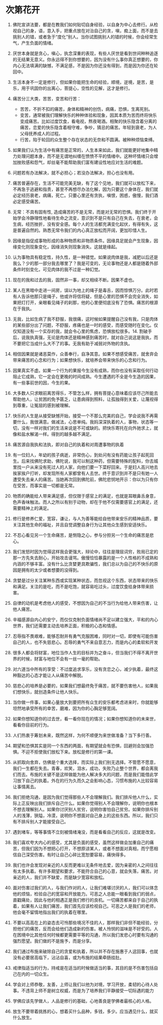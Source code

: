 # 次第花开

1. 佛陀宣讲法要，都是在教我们如何贴切自身经验，以自身为中心去修行。从检视自己的身，语，意入手，把重点放在对治自己的贪，嗔，痴上面，而不是去挑别人的错，或者急于“度化”别人。当你试图挑别人的错的时候，你会经常生气，产生负面的情绪。
2. 厌世本身就是贪心，嗔心，执念深重的表现，有些人厌世是看到世间种种追逐的无结果无意义。你永远得不到你想要的，因为没有什么事你真正想要的，你内心无法填满的缺憾，不满足感，不是因为你还没有得到，而是因为你还在轮回中。
3. 生活本身不一定是修行，但如果你能把生命的经验，顺境，逆境，是苦，是乐，用于巩固你的出离心，菩提心，空性的见解，这才是修行。
4. 痛苦分三大类，苦苦，变苦和行苦：
    - 苦苦，不折不扣的痛苦，身体和精神的创伤，病痛，恐惧，生离死别。
    - 变苦，通常被我们理解快乐的种种体验和现象，因其本质为苦而终将快乐变成痛苦。比如过度饮食，看电视，熬夜喝酒。相聚的快乐隐含着分离的痛苦，恋爱的快乐隐含着相守难，争吵，猜忌的痛苦。年轻到衰老，为人父母抚养成人的过程。
    - 行苦，陷于轮回的众生整个存在状态的无奈和不圆满。被种种烦恼束缚。

5. 如果我们认为生活中有痛苦是正常的，人生本来如此，我们就能更好地集中精力处理问题本身，而不是无谓地纠缠在愤愤不平的情绪中。这种坏情绪只会增加挫败感和怨气，却丝毫不能帮助我们富有建设性地应对生活的难题。
6. 问题若有办法解决，就不必担心；若没办法解决，担心也没有用。
7. 痛苦普遍存在，生活不可能完美无缺，有了这个见地，我们就可以放松下来，不再急于逃避和指责，甚至不再想尽办法化解，因为只要这个身体在，我们就必定经历衰老，病痛，死亡。只要心里还有贪执，嗔恨，困惑，傲慢，我们酒必定感受痛苦。
8. 无常：不具有固有性, 造成痛苦的不是无常，而是对无常的恐惧。我们终于开始学会冷静理性地看待生命之流变，意识到不是只有自己在失去，在衰老，会生病，经历挫折，没有安全感。每个人的生活都充满变化起伏，有得有失，这是普遍自然的。熟悉无常令我们的内心真正放松而开阔，更加珍惜人生。
9. 因缘是指促成事物形成的各种物质和非物质条件。因缘具足就会产生现象，因缘变化则现象变化，因缘消失则现象消失。这就是缘起。
10. 认为事物具有稳定性，持久性，是一种错觉。如果说肉体是我，减肥以后还是我么？少的那一部分我去哪里了？我是可变的，无论事物还是人都是随着外部条件时刻变化，可见肉体的我不过是一种幻觉。
11. 现在的我和过去的我，固然非一事，却又相续不断。因果不虚也。
12. 某人在黑暗中走进一间房，误以为地上的绳子是毒舌，因而惊惧万分。此时若有人告诉他那只是绳子，他或许将信将疑，但是心里的恐惧不会完全消失，如果把灯打开，亲眼看见绳子的刹那，他的心里便彻底没有了恐惧。痛苦的根源在于我执。
13. 无我，比如生病了我不舒服，我很痛，这时候如果提醒自己没有我，只是肉体的某些部分出了问题，不舒服，疼痛也是一时的感受，而感受随时在变化。仅仅知道没有一个实存的我，就会令心里的焦虑，恐惧放松很多。14. 割破手后，说我执真强，无论是肉体还是精神感到痛苦时，就对自己说这是我执，而不要把它当成什么大不了的事。无我有助于减弱对外物的贪执。 
14. 相信因果就是诸恶莫作，众善奉行，自净其意。如果不想感受痛苦，就舍弃会带来痛苦的心念和行为；如果想快乐，就培养会带来快乐的心念和行为。
15. 因果真实不虚。如果一个行为的果报今生没有成熟，而你也没有采取任何行动阻止它成熟，它一定会在更晚的时间成熟。今生遭遇的不全是今生造的因果，有一些事前世的因，今生的果。
16. 大多数人只求眼前离苦得乐，不管怎么样，拥有菩提心意味着应该尽己所能去帮助他人，让贫困的免予匮乏，让患病得到照料，让孤独得到关爱，让蔑视得到尊重，让冤屈的感到被理解。
17. 快乐的人生是从接受缺憾开始，接受一个不那么完美的自己，学会说我不再需要什么，我很满意。做减法，心思单纯。我妈深深执着的人，事物，状态等一切，没有一样对我们的生活来说是不可或缺的。把快乐寄托在向外驰求上，就像和盐水解渴一样。得到的越多越不满足。
18. 痛苦源自我执和法执，即对自己的执着和对周遭事物的执着
19. 有一位妇人，年幼的孩子病逝，非常伤心，到处问有没有药能让孩子起死回生。后来找佛陀求助，佛陀说，我可以制这种药，但需要特殊的配料，你去城里找一户从来没有死过人的人家，向他们要一下菜籽回来。于是妇人高兴地去挨家挨户打听，却发现所有人家都曾有人去世。终于意识到并不是只有她一人遭受失去亲人的痛苦。当她再次回到佛陀前，佛陀悲悯地开示：你以为只有你在受苦，而事实是一切都是无常。
20. 物质的确能给人带来满足感，但仅限于感官上的满足，也就是耳眼鼻舌身意，色声香味触法。而人之所以有别于动物，却在于他不仅需要感官上的满足，还需要精神上的满足。
21. 修行是修养仁爱，宽容，谦让，与人为善等能给自他带来安乐的精神品质，要关注其他生命的福祉，并且自觉调整自身行为让其他众生感到安适快乐。
22. 不忍心看见另一个生命痛苦，是恻隐之心，参与分担另一个生命的痛苦是悲心。
23. 我们发怒时因为觉得这样我会更强大，辩论中，往往是理屈词穷，败局已定的那一方先失去耐心，开始攻击谩骂。傲慢恰恰暴露的是一个人性格的不成熟和内涵的不够丰富。没有什么比贪婪更具欺骗性，我们总以为自己的不快乐的原因是拥有的太少或者想要的没得到。
24. 贪婪是过分关注某种东西或实现某种状态，而忽视这个东西，状态带来的快乐和满足。关注的是吃，而不是吃饱，就容易吃过头，过度饮食给身体带来损害。
25. 自律的动机是考虑他人的感受，不想因为自己的不当行为给他人带来伤害，让他人痛苦。
26. 辛福感源自内心的安宁，而仅仅克制负面情绪尚不足以建立强大，平和的内心世界，我们还需要主动去培养正面，积极的心态和情感。
27. 忍辱指不畏艰难，能够忍耐并有勇气克服困难，同时对一切，即使有可能伤害自己的人，也不失慈悲心。忍辱的勇气不来自意志力，而是内心的柔软和开发
28. 很多人都会将财富，地位当作人生的目标并为之奋斗，但当我们不得不离开世界的时候，财富与地位不会有一丝一毫的帮助。
29. 对六道当中所有的享受：不过度追求享乐，没有贪恋之心，减少执着，最终这种豁达的心态才能让人从痛苦中解脱。
30. 慈悲心的培养是必要的，如果我们想最终免于痛苦，就不要伤害他人，如果我们想快乐，就创造条件让他人快乐。
31. 当你做一件事，如果心量放大到要把所有众生的安乐都考虑进来时，你就能够坦然地承受所有的幸苦，磨难，因为你的心胸足够宽阔。
32. 如果你想知道你的过去世，看一看你现在的情况；如果你想知道你的未来世，看看你目前的行为。
33. 人们热衷于筹划未来，既然这样，为何不顺便为来世做准备？当下多行善。
34. 期望和恐惧其实是同一个东西的两面，有期望就会有恐惧，回避则会加强恐惧。不迎不拒使我们放松下来。放松是修行的第一课。
35. 从抓取向舍弃，仿佛是个重大选择，而实际上我们别无选择。不管愿不愿意，我们一生都在失去。青春，欢笑，泪水，成功，失败乃止整个世界，都会离我们而去。布施的关键不是这样做能为他人解决多大的问题，而是我们能借此学习放下自己的执着。外在的行为久而久之会影响心态，习惯布施的人比较容易让事情离去。
36. 我们拒绝沟通，是因为我们觉得那些人不会理解我们。我们排斥他人什么，实际上正反映出我们排斥自己什么。如果你觉得别人不会理解你，说明你也根本不想去理解别人。如果你讨厌别人贫穷，说明你害怕自己贫穷。如果你排斥别人的浅薄，狭隘，冷漠，说明你不想面对自己身上的这些东西。所以，我们只有不排斥别人才能接受自己。
37. 遇到堵车，等等事情不立刻被情绪淹没，而是看看自己的反应，这就是改变。
38. 我们喜欢夸大内心的感受，尤其是负面的感受，虽然这样做会加重自己的痛苦，但我们因为不想把心打开，不想原谅某人，或者不想面对真相，而宁愿相信自己深受伤害。有时让自己心碎比宽恕要容易，痛快得多。
39. 我们也许会发现对亲近的人反而更难以无条件地去爱，因为亲密的人之间往往有太多执着。有许多期望和要求，不能符合自己的心意，就会失落，痛苦。对亲近的人，我们并不缺爱，而是缺少宽容和放松。
40. 面对伤害过我们的人，与我们作对的人，让我们难堪讨厌的人，我们可以体念他的烦恼，检验自己的宽容和开放能力。可恶之人总能一眼看到我们的弱点，直戳痛处，因此与他的相遇正是我们修行的良机。一切痛苦都来自于自己的执着，如果有人让我们痛苦，我们首先应该检视自己。可恶之人是我们的老师，他会毫不留情地指出我们的执着在哪里。
41. 不要以高高在上的姿态去可怜那些境况不佳的人，那样我们非但不能经验，分担他们的痛苦，反而会给他们造成新的伤害。被人怜悯的滋味是不好受的。人在困境中比其他任何时候都更需要平等的沟通，所以我们发悲心时要有沟通的强烈愿望。我们做的不是施予，而是分享。
42. 我们通过布施来破除自己的贪爱和执着，所以并不存在施惠于人这回事，也就没有必要居高临下，沾沾自喜，或为布施的结果牵肠挂肚。
43. 戒律指适当的行为，持戒是在适当的时候做适当的事，其目的是不伤害包括自己在内的一切众生。
44. 学会对上师恭敬，友善，上师让我们以他为对境，学习开放，柔韧的心待人处事。不违背上师不是树立权威，而是为了培养我们平静接受一切际遇的能力
45. 学佛应该先学做人，人品是修行的基础，心地善良是学佛者最核心的人格。
46. 放生不要带着挑拣的心，想着买什么品种，多钱，多少。应当遇见什么，就买什么放生。
